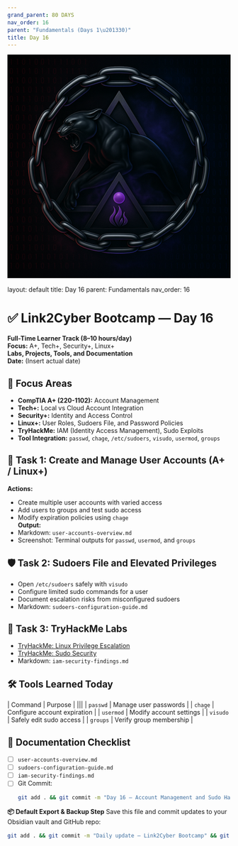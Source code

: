 ```yaml
---
grand_parent: 80 DAYS
nav_order: 16
parent: "Fundamentals (Days 1\u201330)"
title: Day 16
---
```

![Panther Icon](/assets/icons/icon-cyber-panther.png)

layout: default
title: Day 16
parent: Fundamentals
nav_order: 16

# ✅ Link2Cyber Bootcamp — Day 16
**Full-Time Learner Track (8–10 hours/day)**  
**Focus:** A+, Tech+, Security+, Linux+  
**Labs, Projects, Tools, and Documentation**  
**Date:** (Insert actual date)
## 🧩 Focus Areas
- **CompTIA A+ (220-1102):** Account Management  
- **Tech+:** Local vs Cloud Account Integration  
- **Security+:** Identity and Access Control  
- **Linux+:** User Roles, Sudoers File, and Password Policies  
- **TryHackMe:** IAM (Identity Access Management), Sudo Exploits  
- **Tool Integration:** `passwd`, `chage`, `/etc/sudoers`, `visudo`, `usermod`, `groups`
## 🔐 Task 1: Create and Manage User Accounts (A+ / Linux+)
**Actions:**  
- Create multiple user accounts with varied access  
- Add users to groups and test sudo access  
- Modify expiration policies using `chage`  
**Output:**  
- Markdown: `user-accounts-overview.md`  
- Screenshot: Terminal outputs for `passwd`, `usermod`, and `groups`
## 🛡️ Task 2: Sudoers File and Elevated Privileges
- Open `/etc/sudoers` safely with `visudo`  
- Configure limited sudo commands for a user  
- Document escalation risks from misconfigured sudoers
- Markdown: `sudoers-configuration-guide.md`
## 🧪 Task 3: TryHackMe Labs
- [TryHackMe: Linux Privilege Escalation](https://tryhackme.com/room/linuxprivesc)  
- [TryHackMe: Sudo Security](https://tryhackme.com/room/sudovulns)
- Markdown: `iam-security-findings.md`
## 🛠️ Tools Learned Today
| Command       | Purpose                            |
|||
| `passwd`      | Manage user passwords              |
| `chage`       | Configure account expiration       |
| `usermod`     | Modify account settings            |
| `visudo`      | Safely edit sudo access            |
| `groups`      | Verify group membership            |
## 📁 Documentation Checklist
- [ ] `user-accounts-overview.md`  
- [ ] `sudoers-configuration-guide.md`  
- [ ] `iam-security-findings.md`  
- [ ] Git Commit:
  ```bash
  git add . && git commit -m "Day 16 – Account Management and Sudo Hardening" && git push origin main
  ```
**📦 Default Export & Backup Step**
Save this file and commit updates to your Obsidian vault and GitHub repo:
```bash
git add . && git commit -m "Daily update – Link2Cyber Bootcamp" && git push origin main
```
